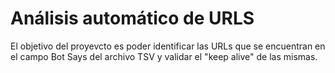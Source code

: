 # Análisis automático de URLS #
El objetivo del proyevcto es poder identificar las URLs que se encuentran en el campo Bot Says del archivo TSV y validar el "keep alive" de las mismas.
